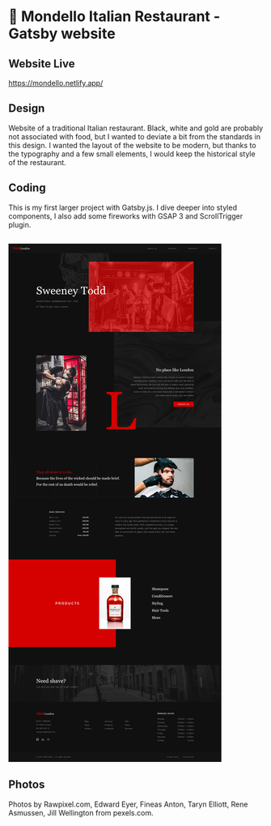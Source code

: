 # :pizza: Mondello Italian Restaurant - Gatsby website

## Website Live

https://mondello.netlify.app/

## Design

Website of a traditional Italian restaurant. Black, white and gold are probably not associated with food, but I wanted to deviate a bit from the standards in this design.
I wanted the layout of the website to be modern, but thanks to the typography and a few small elements, I would keep the historical style of the restaurant.

## Coding

This is my first larger project with Gatsby.js. I dive deeper into styled components, I also add some fireworks with GSAP 3 and ScrollTrigger plugin.

##

![Website screen](https://raw.githubusercontent.com/cirocki/Barbershop-Landing-Page/master/src/img/Sweeney%20Todd%20Barber%20Website.jpg)

## Photos

Photos by Rawpixel.com, Edward Eyer, Fineas Anton, Taryn Elliott, Rene Asmussen, Jill Wellington from pexels.com.
